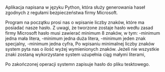 Aplikacja napisana w języku Python, która służy generowania haseł zgodnych z regułami bezpieczeństwa firmy Microsoft.

Program na początku prosi nas o wpisanie liczby znaków, które ma posiadać nasze hasło. 
Z uwagi, że tworzone zostaje hasło wedłu zasad firmy Microsoft hasło musi zawierać minimum 8 znaków, w tym:
-minimum jedna mała litera,
-minimum jedna duża litera,
-minimum jeden znak specjalny,
-minimum jedna cyfra,
Po wpisaniu minimalnej liczby znaków system pyta nas o ilość wyżej wymienionych znaków.
Jeżeli nie wszystkie znaki zostaną wykorzystane system uzupełnia ciąg małymi literami,

Po zakończonej operacji systemn zapisuje hasło do pliku tesktowego.
